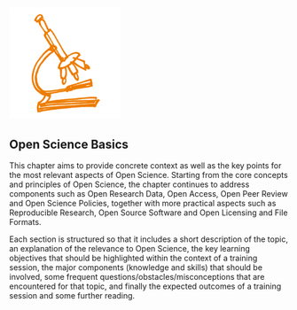 ## <img src="/en/Images/Icons/open_science.png" width="200" height="200" />
## Open Science Basics

This chapter aims to provide concrete context as well as the key points for the most relevant aspects of Open Science. Starting from the core concepts and principles of Open Science, the chapter continues to address components such as Open Research Data, Open Access, Open Peer Review and Open Science Policies, together with more practical aspects such as Reproducible Research, Open Source Software and Open Licensing and File Formats.

Each section is structured so that it includes a short description of the topic, an explanation of the relevance to Open Science, the key learning objectives that should be highlighted within the context of a training session, the major components \(knowledge and skills\) that should be involved, some frequent questions/obstacles/misconceptions that are encountered for that topic, and finally the expected outcomes of a training session and some further reading.

